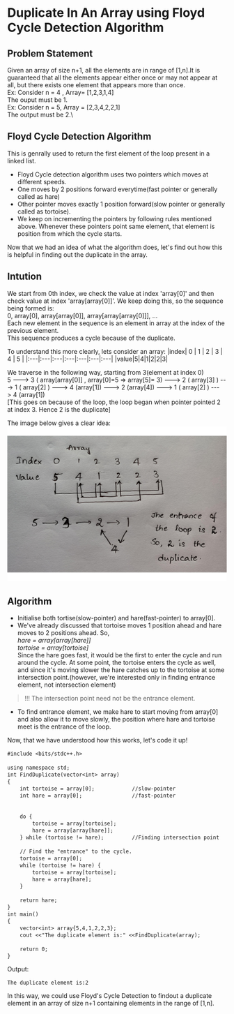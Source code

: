 # Duplicate In An Array using Floyd Cycle Detection Algorithm

## Problem Statement
Given an array of size n+1, all the elements are in range of [1,n].It is guaranteed that all the elements appear either once or may not appear at all, but there exists one element that appears more than once.\
Ex: Consider n = 4 , Array= [1,2,3,1,4] \
The ouput must be 1.\
Ex: Consider n = 5, Array = [2,3,4,2,2,1]\
The output must be 2.\

## Floyd Cycle Detection Algorithm
This is genrally used to return the first element of the loop present in a linked list.
- Floyd Cycle detection algorithm uses two pointers which moves at different speeds.
- One moves by 2 positions forward everytime(fast pointer or generally called as hare) 
- Other pointer moves exactly 1 position forward(slow pointer or generally called as tortoise).
- We keep on incrementing the pointers by following rules mentioned above. Whenever these pointers point same element, that element is position from which the cycle starts. 


Now that we had an idea of what the algorithm does, let's find out how this is helpful in finding out the duplicate in the array.

## Intution
 We start from 0th index, we check the  value at index 'array[0]' and then check value at index 'array[array[0]]'. We keep doing this, so the sequence being formed is:\
 0, array[0], array[array[0]], array[array[array[0]]], ...\
 Each new element in the sequence is an element in array at the index of the previous element. \
 This sequence produces a cycle because of the duplicate.

To understand this more clearly, lets consider an array:
|index| 0 | 1 | 2 | 3 | 4 | 5 |
|:---|:---|:---|:---|:---|:---|:---|
|value|5|4|1|2|2|3|

We traverse in the following way, starting from 3(element at index 0)\
5 ---> 3 ( array[array[0]] , array[0]=5 => array[5]= 3) ---> 2 ( array[3] ) ---> 1 ( array[2] ) ---> 4 (array[1]) ---> 2 (array[4]) ---> 1 ( array[2] ) ---> 4 (array[1])\
[This goes on because of the loop, the loop began when pointer pointed 2 at index 3. Hence 2 is the duplicate]

The image below gives a clear idea:
![Floyds Cycle Detection](./FloydCycle.jpg)


## Algorithm
- Initialise both tortise(slow-pointer) and hare(fast-pointer) to array[0].
- We've already discussed that tortoise moves 1 position ahead and hare moves to 2 positions ahead. So,\
*hare = array[array[hare]]\
tortoise = array[tortoise]*\
Since the hare goes fast, it would be the first to enter the cycle and run around the cycle. At some point, the tortoise enters the cycle as well, and since it's moving slower the hare catches up to the tortoise at some intersection point.(however, we're interested only in finding entrance element, not intersection element)
> !!! The intersection point need not be the entrance element.
- To find entrance element, we make hare to start moving from array[0] and also allow it to move slowly, the position where hare and tortoise meet is the entrance of the loop.

Now, that we have understood how this works, let's code it up!
```
#include <bits/stdc++.h>

using namespace std;
int FindDuplicate(vector<int> array)
{
    int tortoise = array[0];            //slow-pointer
    int hare = array[0];                //fast-pointer

    
    do {
        tortoise = array[tortoise];
        hare = array[array[hare]];
    } while (tortoise != hare);         //Finding intersection point

    // Find the "entrance" to the cycle.
    tortoise = array[0];
    while (tortoise != hare) {
        tortoise = array[tortoise];
        hare = array[hare];
    }

    return hare;
}
int main()
{
    vector<int> array{5,4,1,2,2,3};
    cout <<"The duplicate element is:" <<FindDuplicate(array);

    return 0;
}

```
Output:
```
The duplicate element is:2
```

In this way, we could use Floyd's Cycle Detection to findout a duplicate element in an array of size n+1 containing elements in the range of [1,n].